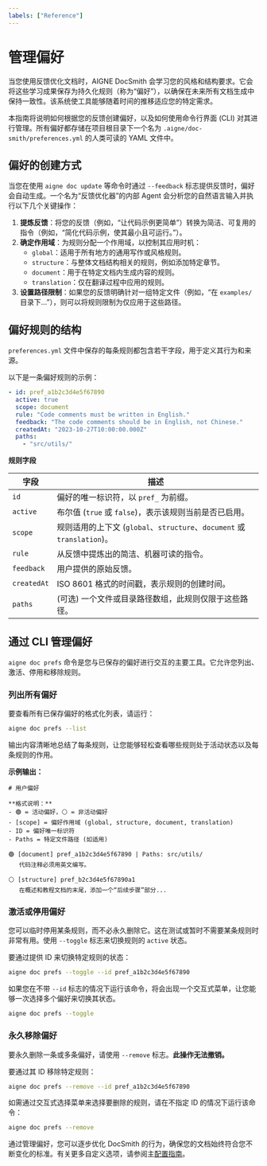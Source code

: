 ```yaml
---
labels: ["Reference"]
---
```


# 管理偏好

当您使用反馈优化文档时，AIGNE DocSmith 会学习您的风格和结构要求。它会将这些学习成果保存为持久化规则（称为“偏好”），以确保在未来所有文档生成中保持一致性。该系统使工具能够随着时间的推移适应您的特定需求。

本指南将说明如何根据您的反馈创建偏好，以及如何使用命令行界面 (CLI) 对其进行管理。所有偏好都存储在项目根目录下一个名为 `.aigne/doc-smith/preferences.yml` 的人类可读的 YAML 文件中。

## 偏好的创建方式

当您在使用 `aigne doc update` 等命令时通过 `--feedback` 标志提供反馈时，偏好会自动生成。一个名为“反馈优化器”的内部 Agent 会分析您的自然语言输入并执行以下几个关键操作：

1.  **提炼反馈**：将您的反馈（例如，“让代码示例更简单”）转换为简洁、可复用的指令（例如，“简化代码示例，使其最小且可运行。”）。
2.  **确定作用域**：为规则分配一个作用域，以控制其应用时机：
    *   `global`：适用于所有地方的通用写作或风格规则。
    *   `structure`：与整体文档结构相关的规则，例如添加特定章节。
    *   `document`：用于在特定文档内生成内容的规则。
    *   `translation`：仅在翻译过程中应用的规则。
3.  **设置路径限制**：如果您的反馈明确针对一组特定文件（例如，“在 `examples/` 目录下...”），则可以将规则限制为仅应用于这些路径。

## 偏好规则的结构

`preferences.yml` 文件中保存的每条规则都包含若干字段，用于定义其行为和来源。

以下是一条偏好规则的示例：

```yaml
- id: pref_a1b2c3d4e5f67890
  active: true
  scope: document
  rule: "Code comments must be written in English."
  feedback: "The code comments should be in English, not Chinese."
  createdAt: "2023-10-27T10:00:00.000Z"
  paths:
    - "src/utils/"
```

**规则字段**

| 字段          | 描述                                                                                               |
|---------------|------------------------------------------------------------------------------------------------------------|
| `id`          | 偏好的唯一标识符，以 `pref_` 为前缀。                                                                        |
| `active`      | 布尔值 (`true` 或 `false`)，表示该规则当前是否已启用。                                                       |
| `scope`       | 规则适用的上下文 (`global`、`structure`、`document` 或 `translation`)。                                   |
| `rule`        | 从反馈中提炼出的简洁、机器可读的指令。                                                                       |
| `feedback`    | 用户提供的原始反馈。                                                                                       |
| `createdAt`   | ISO 8601 格式的时间戳，表示规则的创建时间。                                                                |
| `paths`       | (可选) 一个文件或目录路径数组，此规则仅限于这些路径。                                                      |

## 通过 CLI 管理偏好

`aigne doc prefs` 命令是您与已保存的偏好进行交互的主要工具。它允许您列出、激活、停用和移除规则。

### 列出所有偏好

要查看所有已保存偏好的格式化列表，请运行：

```bash
aigne doc prefs --list
```

输出内容清晰地总结了每条规则，让您能够轻松查看哪些规则处于活动状态以及每条规则的作用。

**示例输出：**

```
# 用户偏好

**格式说明：**
- 🟢 = 活动偏好，⚪ = 非活动偏好
- [scope] = 偏好作用域 (global, structure, document, translation)
- ID = 偏好唯一标识符
- Paths = 特定文件路径 (如适用)

🟢 [document] pref_a1b2c3d4e5f67890 | Paths: src/utils/
   代码注释必须用英文编写。

⚪ [structure] pref_b2c3d4e5f67890a1
   在概述和教程文档的末尾，添加一个“后续步骤”部分...
```

### 激活或停用偏好

您可以临时停用某条规则，而不必永久删除它。这在测试或暂时不需要某条规则时非常有用。使用 `--toggle` 标志来切换规则的 `active` 状态。

要通过提供 ID 来切换特定规则的状态：

```bash
aigne doc prefs --toggle --id pref_a1b2c3d4e5f67890
```

如果您在不带 `--id` 标志的情况下运行该命令，将会出现一个交互式菜单，让您能够一次选择多个偏好来切换其状态。

```bash
aigne doc prefs --toggle
```

### 永久移除偏好

要永久删除一条或多条偏好，请使用 `--remove` 标志。**此操作无法撤销。**

要通过其 ID 移除特定规则：

```bash
aigne doc prefs --remove --id pref_a1b2c3d4e5f67890
```

如需通过交互式选择菜单来选择要删除的规则，请在不指定 ID 的情况下运行该命令：

```bash
aigne doc prefs --remove
```

通过管理偏好，您可以逐步优化 DocSmith 的行为，确保您的文档始终符合您不断变化的标准。有关更多自定义选项，请参阅主[配置指南](./configuration.md)。